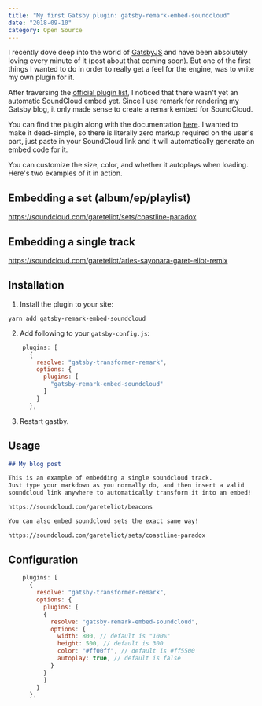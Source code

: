```yaml
---
title: "My first Gatsby plugin: gatsby-remark-embed-soundcloud"
date: "2018-09-10"
category: Open Source
---
```


I recently dove deep into the world of [GatsbyJS](https://next.gatsbyjs.org/) and have been absolutely loving every minute of it (post about that coming soon). But one of the first things I wanted to do in order to really get a feel for the engine, was to write my own plugin for it.

After traversing the [official plugin list](https://next.gatsbyjs.org/plugins/), I noticed that there wasn't yet an automatic SoundCloud embed yet. Since I use remark for rendering my Gatsby blog, it only made sense to create a remark embed for SoundCloud.

You can find the plugin along with the documentation [here](https://github.com/garetmckinley/gatsby-remark-embed-soundcloud#readme). I wanted to make it dead-simple, so there is literally zero markup required on the user's part, just paste in your SoundCloud link and it will automatically generate an embed code for it.

You can customize the size, color, and whether it autoplays when loading. Here's two examples of it in action.

## Embedding a set (album/ep/playlist)

https://soundcloud.com/gareteliot/sets/coastline-paradox

## Embedding a single track

https://soundcloud.com/gareteliot/aries-sayonara-garet-eliot-remix

## Installation

1. Install the plugin to your site:

```term
yarn add gatsby-remark-embed-soundcloud
```

2. Add following to your `gatsby-config.js`:

```js
    plugins: [
      {
        resolve: "gatsby-transformer-remark",
        options: {
          plugins: [
            "gatsby-remark-embed-soundcloud"
          ]
        }
      },
```

3. Restart gastby.

## Usage

```markdown
## My blog post

This is an example of embedding a single soundcloud track.
Just type your markdown as you normally do, and then insert a valid
soundcloud link anywhere to automatically transform it into an embed!

https://soundcloud.com/gareteliot/beacons

You can also embed soundcloud sets the exact same way!

https://soundcloud.com/gareteliot/sets/coastline-paradox
```

## Configuration

```js
    plugins: [
      {
        resolve: "gatsby-transformer-remark",
        options: {
          plugins: [
          {
            resolve: "gatsby-remark-embed-soundcloud",
            options: {
              width: 800, // default is "100%"
              height: 500, // default is 300
              color: "#ff00ff", // default is #ff5500
              autoplay: true, // default is false
            }
          }
          ]
        }
      },
```
